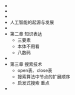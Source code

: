 -
-
-
- 人工智能的起源与发展
-
- 第二章 知识表达
	- 三要素
	- 本体不用看
	- 八数码
-
- 第三章 搜索技术
	- open表、close表
	- 搜索算法中节点的扩展顺序
	- 启发式搜索 重点
-